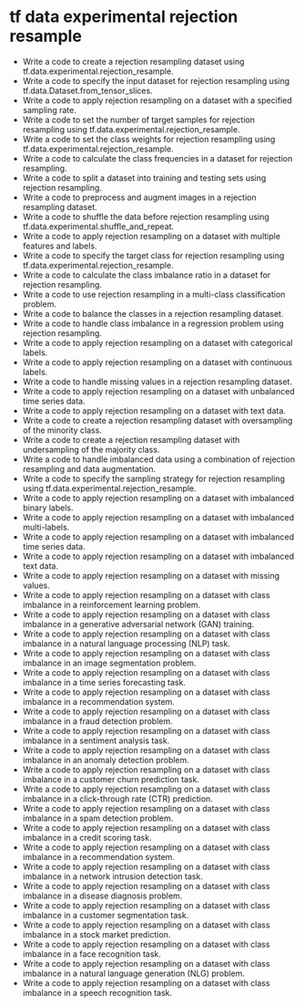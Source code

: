 # tf data experimental rejection resample

- Write a code to create a rejection resampling dataset using tf.data.experimental.rejection_resample.
- Write a code to specify the input dataset for rejection resampling using tf.data.Dataset.from_tensor_slices.
- Write a code to apply rejection resampling on a dataset with a specified sampling rate.
- Write a code to set the number of target samples for rejection resampling using tf.data.experimental.rejection_resample.
- Write a code to set the class weights for rejection resampling using tf.data.experimental.rejection_resample.
- Write a code to calculate the class frequencies in a dataset for rejection resampling.
- Write a code to split a dataset into training and testing sets using rejection resampling.
- Write a code to preprocess and augment images in a rejection resampling dataset.
- Write a code to shuffle the data before rejection resampling using tf.data.experimental.shuffle_and_repeat.
- Write a code to apply rejection resampling on a dataset with multiple features and labels.
- Write a code to specify the target class for rejection resampling using tf.data.experimental.rejection_resample.
- Write a code to calculate the class imbalance ratio in a dataset for rejection resampling.
- Write a code to use rejection resampling in a multi-class classification problem.
- Write a code to balance the classes in a rejection resampling dataset.
- Write a code to handle class imbalance in a regression problem using rejection resampling.
- Write a code to apply rejection resampling on a dataset with categorical labels.
- Write a code to apply rejection resampling on a dataset with continuous labels.
- Write a code to handle missing values in a rejection resampling dataset.
- Write a code to apply rejection resampling on a dataset with unbalanced time series data.
- Write a code to apply rejection resampling on a dataset with text data.
- Write a code to create a rejection resampling dataset with oversampling of the minority class.
- Write a code to create a rejection resampling dataset with undersampling of the majority class.
- Write a code to handle imbalanced data using a combination of rejection resampling and data augmentation.
- Write a code to specify the sampling strategy for rejection resampling using tf.data.experimental.rejection_resample.
- Write a code to apply rejection resampling on a dataset with imbalanced binary labels.
- Write a code to apply rejection resampling on a dataset with imbalanced multi-labels.
- Write a code to apply rejection resampling on a dataset with imbalanced time series data.
- Write a code to apply rejection resampling on a dataset with imbalanced text data.
- Write a code to apply rejection resampling on a dataset with missing values.
- Write a code to apply rejection resampling on a dataset with class imbalance in a reinforcement learning problem.
- Write a code to apply rejection resampling on a dataset with class imbalance in a generative adversarial network (GAN) training.
- Write a code to apply rejection resampling on a dataset with class imbalance in a natural language processing (NLP) task.
- Write a code to apply rejection resampling on a dataset with class imbalance in an image segmentation problem.
- Write a code to apply rejection resampling on a dataset with class imbalance in a time series forecasting task.
- Write a code to apply rejection resampling on a dataset with class imbalance in a recommendation system.
- Write a code to apply rejection resampling on a dataset with class imbalance in a fraud detection problem.
- Write a code to apply rejection resampling on a dataset with class imbalance in a sentiment analysis task.
- Write a code to apply rejection resampling on a dataset with class imbalance in an anomaly detection problem.
- Write a code to apply rejection resampling on a dataset with class imbalance in a customer churn prediction task.
- Write a code to apply rejection resampling on a dataset with class imbalance in a click-through rate (CTR) prediction.
- Write a code to apply rejection resampling on a dataset with class imbalance in a spam detection problem.
- Write a code to apply rejection resampling on a dataset with class imbalance in a credit scoring task.
- Write a code to apply rejection resampling on a dataset with class imbalance in a recommendation system.
- Write a code to apply rejection resampling on a dataset with class imbalance in a network intrusion detection task.
- Write a code to apply rejection resampling on a dataset with class imbalance in a disease diagnosis problem.
- Write a code to apply rejection resampling on a dataset with class imbalance in a customer segmentation task.
- Write a code to apply rejection resampling on a dataset with class imbalance in a stock market prediction.
- Write a code to apply rejection resampling on a dataset with class imbalance in a face recognition task.
- Write a code to apply rejection resampling on a dataset with class imbalance in a natural language generation (NLG) problem.
- Write a code to apply rejection resampling on a dataset with class imbalance in a speech recognition task.